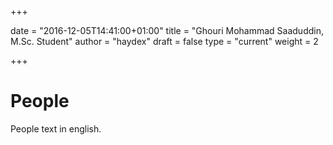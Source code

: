 +++

date = "2016-12-05T14:41:00+01:00"
title = "Ghouri Mohammad Saaduddin, M.Sc. Student"
author = "haydex"
draft = false
type = "current"
weight = 2

+++

# People

People text in english.
